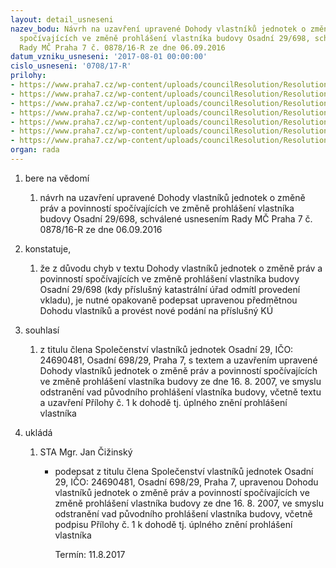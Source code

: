 ```yaml
---
layout: detail_usneseni
nazev_bodu: Návrh na uzavření upravené Dohody vlastníků jednotek o změně práv a povinností
  spočívajících ve změně prohlášení vlastníka budovy Osadní 29/698, schválené usnesením
  Rady MČ Praha 7 č. 0878/16-R ze dne 06.09.2016
datum_vzniku_usneseni: '2017-08-01 00:00:00'
cislo_usneseni: '0708/17-R'
prilohy:
- https://www.praha7.cz/wp-content/uploads/councilResolution/Resolutions/28650/export/01_Osadni29newPV~231383.docx
- https://www.praha7.cz/wp-content/uploads/councilResolution/Resolutions/28650/export/02_Osadni29newPV~231382.pdf
- https://www.praha7.cz/wp-content/uploads/councilResolution/Resolutions/28650/export/03_Osadni29newPV~231381.pdf
- https://www.praha7.cz/wp-content/uploads/councilResolution/Resolutions/28650/export/04_Osadni29newPV~231379.pdf
- https://www.praha7.cz/wp-content/uploads/councilResolution/Resolutions/28650/export/05_Osadni29newPV~231378.pdf
- https://www.praha7.cz/wp-content/uploads/councilResolution/Resolutions/28650/export/06_Osadni29newPV~231376.pdf
- https://www.praha7.cz/wp-content/uploads/councilResolution/Resolutions/28650/export/export~295551.pdf
organ: rada
---
```

<ol id="urzList" class="urzList_view"><li id="" class="urzClass1"><span name="1">bere na vědomí</span><ol class="urzOlClass"><li style="text-align: left;" id="" class="urzClass2"><span><p>návrh na uzavření upravené Dohody vlastníků jednotek o změně práv a povinností spočívajících ve změně prohlášení vlastníka budovy Osadní 29/698, schválené usnesením Rady MČ Praha 7 č. 0878/16-R ze dne 06.09.2016<br></p></span></li></ol></li><li id="" class="urzClass1"><span name="50">konstatuje,</span><ol class="urzOlClass"><li style="text-align: left;" id="" class="urzClass2"><span><p>že z důvodu chyb v textu&nbsp;Dohody vlastníků jednotek o změně práv a povinností spočívajících ve změně prohlášení vlastníka budovy Osadní 29/698 (kdy příslušný katastrální úřad odmítl provedení vkladu), je nutné opakovaně podepsat upravenou předmětnou Dohodu vlastníků a provést nové podání na příslušný KÚ<br></p></span></li></ol></li><li id="" class="urzClass1"><span name="26">souhlasí</span><ol id="" class="urzOlClass"><li style="text-align: left;" id="" class="urzClass2"><span><p>z titulu člena Společenství vlastníků jednotek Osadní 29, IČO: 24690481, Osadní 698/29, Praha 7, s textem a uzavřením upravené Dohody vlastníků jednotek o změně práv a povinností spočívajících ve změně prohlášení vlastníka budovy ze dne 16. 8. 2007, ve smyslu odstranění vad původního prohlášení vlastníka budovy, včetně textu a uzavření Přílohy č. 1 k dohodě tj. úplného znění prohlášení vlastníka</p></span></li></ol></li><li class="urzClass1" id="urzUkoly"><span name="1">ukládá</span><ol class="urzOlClass"><li class="urzClass2"><span><p>STA Mgr. Jan Čižinský</p></span><ul class="urzUlClass"><li class="urzClass3"><span><p>podepsat z titulu člena Společenství vlastníků jednotek Osadní 29, IČO: 24690481, Osadní 698/29, Praha 7, upravenou Dohodu vlastníků jednotek o změně práv a povinností spočívajících ve změně prohlášení vlastníka budovy ze dne 16. 8. 2007, ve smyslu odstranění vad původního prohlášení vlastníka budovy, včetně podpisu Přílohy č. 1 k dohodě tj. úplného znění prohlášení vlastníka</p></span><span class="urzUkolTermin">  Termín:&nbsp;11.8.2017</span></li></ul></li></ol></li></ol>
